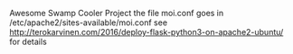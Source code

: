 Awesome Swamp Cooler Project
the file moi.conf goes in /etc/apache2/sites-available/moi.conf
see http://terokarvinen.com/2016/deploy-flask-python3-on-apache2-ubuntu/ for details
